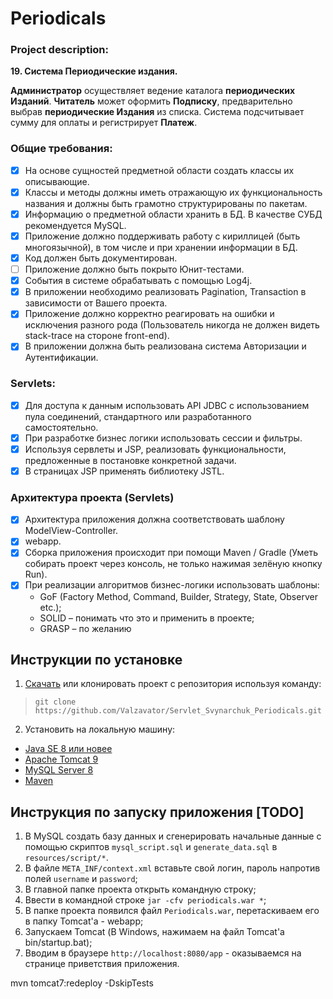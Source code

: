 # Periodicals

### Project description:

**19. Система Периодические издания.**

**Администратор** осуществляет ведение каталога **периодических Изданий**.
**Читатель** может оформить **Подписку**, предварительно выбрав **периодические
Издания** из списка. Система подсчитывает сумму для оплаты и регистрирует **Платеж**.

### Общие требования:
- [x] На основе сущностей предметной области создать классы их описывающие.
- [x] Классы и методы должны иметь отражающую их функциональность названия и должны быть грамотно структурированы по пакетам.
- [x] Информацию о предметной области хранить в БД. В качестве СУБД рекомендуется MySQL.
- [x] Приложение должно поддерживать работу с кириллицей (быть многоязычной), в том числе и при хранении информации в БД.
- [x] Код должен быть документирован.
- [ ] Приложение должно быть покрыто Юнит-тестами.
- [x] Cобытия в системе обрабатывать с помощью Log4j.
- [x] В приложении необходимо реализовать Pagination, Transaction в зависимости от Вашего проекта.
- [x] Приложение должно корректно реагировать на ошибки и исключения разного рода (Пользователь никогда не должен видеть stack-trace на стороне front-end).
- [x] В приложении должна быть реализована система Авторизации и Аутентификации.

### Servlets:
- [x] Для доступа к данным использовать API JDBC с использованием пула соединений, стандартного или разработанного самостоятельно. 
- [x] При разработке бизнес логики использовать сессии и фильтры.
- [x] Используя сервлеты и JSP, реализовать функциональности, предложенные в постановке конкретной задачи.
- [x] В страницах JSP применять библиотеку JSTL.

### Архитектура проекта (Servlets)

- [x] Архитектура приложения должна соответствовать шаблону ModelView-Controller. 
- [x] webapp. 
- [x] Сборка приложения происходит при помощи Maven / Gradle (Уметь собирать проект через консоль, не только нажимая зелёную кнопку Run). 
- [x] При реализации алгоритмов бизнес-логики использовать шаблоны: 
  - GoF (Factory Method, Command, Builder, Strategy, State, Observer etc.);
  - SOLID – понимать что это и применить в проекте;
  - GRASP – по желанию


## Инструкции по установке
1. [Скачать](https://github.com/KovalDS/Project4/archive/master.zip) или клонировать проект с репозитория используя команду:
> `git clone https://github.com/Valzavator/Servlet_Svynarchuk_Periodicals.git`
2. Установить на локальную машину:
- [Java SE 8 или новее](https://www.oracle.com/technetwork/java/javase/downloads/index.html)
- [Apache Tomcat 9](https://tomcat.apache.org/download-90.cgi)
- [MySQL Server 8](https://dev.mysql.com/downloads/installer/)
- [Maven](https://maven.apache.org/download.cgi)

## Инструкция по запуску приложения [TODO]
1. В MySQL создать базу данных и сгенерировать начальные данные с помощью скриптов `mysql_script.sql` и `generate_data.sql` в `resources/script/*`.
2. В файле `META_INF/context.xml` вставьте свой логин, пароль напротив полей `username` и `password`;
3. В главной папке проекта открыть командную строку;
4. Ввести в командной строке `jar -cfv periodicals.war *`;
5. В папке проекта появился файл `Periodicals.war`, перетаскиваем его в папку Tomcat'a - webapp;
6. Запускаем Tomcat (В Windows, нажимаем на файл Tomcat'a bin/startup.bat);
7. Вводим в браузере `http://localhost:8080/app` - оказываемся на странице приветствия приложения.

mvn tomcat7:redeploy -DskipTests
